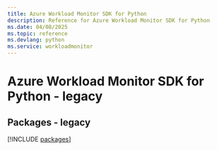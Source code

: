 ```yaml
---
title: Azure Workload Monitor SDK for Python
description: Reference for Azure Workload Monitor SDK for Python
ms.date: 04/08/2025
ms.topic: reference
ms.devlang: python
ms.service: workloadmonitor
---
```

# Azure Workload Monitor SDK for Python - legacy
## Packages - legacy
[!INCLUDE [packages](workload-monitor-index.md)]